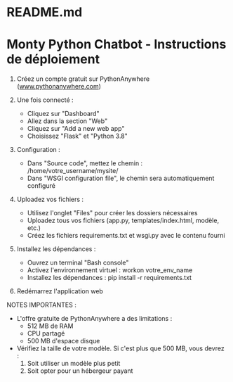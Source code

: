 # README.md
# Monty Python Chatbot - Instructions de déploiement

1. Créez un compte gratuit sur PythonAnywhere (www.pythonanywhere.com)

2. Une fois connecté :
   - Cliquez sur "Dashboard"
   - Allez dans la section "Web"
   - Cliquez sur "Add a new web app"
   - Choisissez "Flask" et "Python 3.8"

3. Configuration :
   - Dans "Source code", mettez le chemin : /home/votre_username/mysite/
   - Dans "WSGI configuration file", le chemin sera automatiquement configuré

4. Uploadez vos fichiers :
   - Utilisez l'onglet "Files" pour créer les dossiers nécessaires
   - Uploadez tous vos fichiers (app.py, templates/index.html, modèle, etc.)
   - Créez les fichiers requirements.txt et wsgi.py avec le contenu fourni

5. Installez les dépendances :
   - Ouvrez un terminal "Bash console"
   - Activez l'environnement virtuel : workon votre_env_name
   - Installez les dépendances : pip install -r requirements.txt

6. Redémarrez l'application web

NOTES IMPORTANTES :
- L'offre gratuite de PythonAnywhere a des limitations :
  * 512 MB de RAM
  * CPU partagé
  * 500 MB d'espace disque
- Vérifiez la taille de votre modèle. Si c'est plus que 500 MB, vous devrez :
  1. Soit utiliser un modèle plus petit
  2. Soit opter pour un hébergeur payant